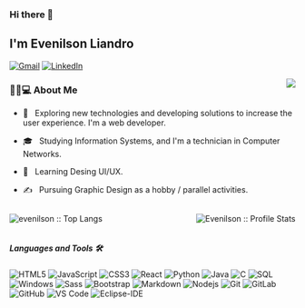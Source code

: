 ### Hi there 👋<h2> I'm Evenilson Liandro</h2>


[![Gmail](https://img.shields.io/badge/-GMAIL-D14836?style=for-the-badge&logo=gmail&logoColor=white)](mailto:evenilsonlp@gmail.com)
[![LinkedIn](https://img.shields.io/badge/-LINKEDIN-0077B5?style=for-the-badge&logo=linkedin&logoColor=white)](https://www.linkedin.com/in/evenilsonliandro/)

<img align="right" src="http://estruyf-github.azurewebsites.net/api/VisitorHit?user=evenilson&repo=evenilson&countColorcountColor&countColor=%237B1E7B"/>


<h3> 👨🏻💻 About Me </h3> 



- 🤔 &nbsp; Exploring new technologies and developing solutions to increase the user experience. I'm a web developer.

- 🎓 &nbsp;  Studying Information Systems, and I'm a technician in Computer Networks.

- 🌱 &nbsp; Learning Desing UI/UX.


- ✍️ &nbsp; Pursuing Graphic Design as a hobby / parallel activities.


<div style="display: flex; align-items: center; justify-content: space-between">

<p><img src="https://github-readme-stats.vercel.app/api/top-langs/?username=evenilson&langs_count=10&theme=tokyonight&layout=compact" alt="evenilson :: Top Langs" /></p>

<p><img src="https://github-readme-stats.vercel.app/api?username=evenilson&show_icons=true&theme=synthwave" alt="Evenilson :: Profile Stats" /></p>
</div>

##### Languages and Tools 🛠
![HTML5](https://img.shields.io/badge/-HTML5-000000?style=flat&logo=html5)
![JavaScript](https://img.shields.io/badge/-JavaScript-000000?style=flat&logo=javascript)
![CSS3](https://img.shields.io/badge/-CSS3-000000?style=flat&logo=css3)
![React](https://img.shields.io/badge/-React-61DAFB?style=flat-square&logo=react&logoColor=ffffff)
![Python](https://img.shields.io/badge/-Python-000000?style=flat&logo=python)
![Java](https://img.shields.io/badge/-Java-000000?style=flat&logo=java)
![C](https://img.shields.io/badge/-C-000000?style=flat&logo=c)
![SQL](https://img.shields.io/badge/-SQL-000000?style=flat&logo=postgresql)
![Windows](http://img.shields.io/badge/-Windows-0078D6?style=flat-square&logo=windows&logoColor=ffffff)
![Sass](https://img.shields.io/badge/-Sass-%23CC6699?style=flat-square&logo=sass&logoColor=ffffff)
![Bootstrap](https://img.shields.io/badge/-Bootstrap-563D7C?style=flat-square&logo=Bootstrap)
![Markdown](https://img.shields.io/badge/-Markdown-000000?style=flat-square&logo=markdown)
![Nodejs](https://img.shields.io/badge/-Nodejs-339933?style=flat-square&logo=Node.js&logoColor=ffffff)
![Git](https://img.shields.io/badge/-Git-%23F05032?style=flat-square&logo=git&logoColor=%23ffffff)
![GitLab](https://img.shields.io/badge/-GitLab-FCA121?style=flat-square&logo=gitlab)
![GitHub](https://img.shields.io/badge/-GitHub-181717?style=flat-square&logo=github)
![VS Code](http://img.shields.io/badge/-VS%20Code-007ACC?style=flat-square&logo=visual-studio-code&logoColor=ffffff)
![Eclipse-IDE](http://img.shields.io/badge/-Eclipse-2C2255?style=flat-square&logo=eclipse&logoColor=ffffff)







